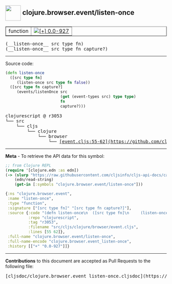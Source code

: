 ## <img width="48px" valign="middle" src="http://i.imgur.com/Hi20huC.png"> clojure.browser.event/listen-once

 <table border="1">
<tr>

<td>function</td>
<td><a href="https://github.com/cljsinfo/cljs-api-docs/tree/0.0-927"><img valign="middle" alt="[+] 0.0-927" src="https://img.shields.io/badge/+-0.0--927-lightgrey.svg"></a> </td>
</tr>
</table>

 <samp>
(__listen-once__ src type fn)<br>
</samp>
 <samp>
(__listen-once__ src type fn capture?)<br>
</samp>

---





Source code:

```clj
(defn listen-once
  ([src type fn]
     (listen-once src type fn false))
  ([src type fn capture?]
     (events/listenOnce src
                        (get (event-types src) type type)
                        fn
                        capture?)))
```

 <pre>
clojurescript @ r3053
└── src
    └── cljs
        └── clojure
            └── browser
                └── <ins>[event.cljs:55-62](https://github.com/clojure/clojurescript/blob/r3053/src/cljs/clojure/browser/event.cljs#L55-L62)</ins>
</pre>


---

__Meta__ - To retrieve the API data for this symbol:

```clj
;; from Clojure REPL
(require '[clojure.edn :as edn])
(-> (slurp "https://raw.githubusercontent.com/cljsinfo/cljs-api-docs/catalog/cljs-api.edn")
    (edn/read-string)
    (get-in [:symbols "clojure.browser.event/listen-once"]))
```

```clj
{:ns "clojure.browser.event",
 :name "listen-once",
 :type "function",
 :signature ["[src type fn]" "[src type fn capture?]"],
 :source {:code "(defn listen-once\n  ([src type fn]\n     (listen-once src type fn false))\n  ([src type fn capture?]\n     (events/listenOnce src\n                        (get (event-types src) type type)\n                        fn\n                        capture?)))",
          :repo "clojurescript",
          :tag "r3053",
          :filename "src/cljs/clojure/browser/event.cljs",
          :lines [55 62]},
 :full-name "clojure.browser.event/listen-once",
 :full-name-encode "clojure.browser.event_listen-once",
 :history [["+" "0.0-927"]]}

```

---

__Contributions__ to this document are accepted as Pull Requests to the following file:

 <pre>
[cljsdoc/clojure.browser.event_listen-once.cljsdoc](https://github.com/cljsinfo/cljs-api-docs/blob/master/cljsdoc/clojure.browser.event_listen-once.cljsdoc)
</pre>

